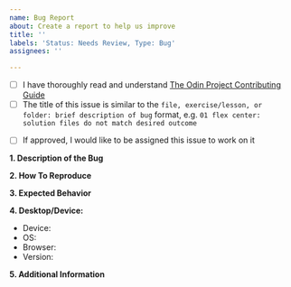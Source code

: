 ```yaml
---
name: Bug Report
about: Create a report to help us improve
title: ''
labels: 'Status: Needs Review, Type: Bug'
assignees: ''

---
```

<!-- Thank you for taking the time to submit a bug report to The Odin Project. In order to get issues closed in a reasonable amount of time, you must include a baseline of information about the bug in question. Please read this template in its entirety before filling it out to ensure that it is filled out correctly. -->

<!-- Complete the following REQUIRED checkboxes by replacing the whitespace between the square brackets with an 'x', e.g. [x]. -->
- [ ] I have thoroughly read and understand [The Odin Project Contributing Guide](https://github.com/thatblindgeye/css-exercises/blob/main/CONTRIBUTING.md)
- [ ] The title of this issue is similar to the `file, exercise/lesson, or folder: brief description of bug` format, e.g. `01 flex center: solution files do not match desired outcome`

<!-- The following checkbox is OPTIONAL. Completing it does not guarantee you will be assigned this issue, but rather lets us know you are interested in working on it. -->
- [ ] If approved, I would like to be assigned this issue to work on it

**1. Description of the Bug**
<!-- A clear and concise description of what the bug is. Include any screenshots that may help show the bug in action. -->


**2. How To Reproduce**
<!-- What steps one might need to take in order to reproduce this bug. -->


**3. Expected Behavior**
<!-- A brief description of what you expected to happen. -->


**4. Desktop/Device:**
 - Device: <!-- [e.g. iPhone6] -->
 - OS: <!-- [e.g. iOS] -->
 - Browser: <!-- [e.g. chrome, safari] -->
 - Version: <!-- [e.g. 22] -->

**5. Additional Information**
<!-- Any additional information about the bug. -->

